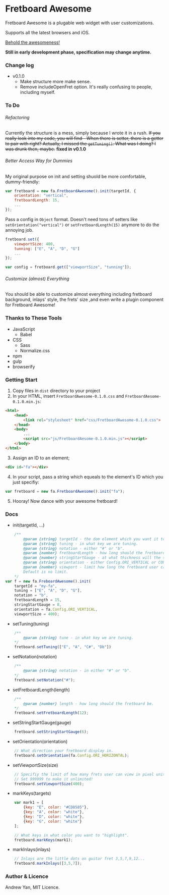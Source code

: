 # Fretboard Awesome
Fretboard Awesome is a plugable web widget with user customizations.

Supports all the latest browsers and iOS.

[Behold the awesomeness!](http://zushenyan.github.io/Fretboard-Awesome/)

**Still in early development phase, specification may change anytime.**

### Change log
* v0.1.0
	* Make structure more make sense.
	* Remove includeOpenFret option. It's really confusing to people, including myself.

### To Do
###### Refactoring
Currently the structure is a mess, simply because I wrote it in a rush. ~~If you really look into my code, you will find - When there is setter, there is a getter to pair with right? Actually, I missed the `getTuning()`. What was I doing? I was drunk then, maybe.~~ **fixed in v0.1.0**
###### Better Access Way for Dummies
My original purpose on init and setting shuold be more comfortable, dummy-friendly:
```JavaScript
var fretboard = new fa.FretboardAwesome().init(targetId, {
	orientation: "vertical",
	fretboardLength: 15,
	...
});
```
Pass a config in `Object` format. Doesn't need tons of setters like `setOrientation("vertical")` or `setFretboardLength(15)` anymore to do the annoying job.
```JavaScript
fretboard.set({
	viewportSize: 400,
	tunning: ["E", "A", "D", "G"]
	...
});

var config = fretboard.get(["viewportSize", "tunning"]);
```
###### Customize (almost) Everything
You should be able to customize almost everything including fretboard background, inlays' style, the frets' size ,and even write a plugin component for Fretboard Awesome!

### Thanks to These Tools
* JavaScript
  * Babel
* CSS
  * Sass
  * Normalize.css
* npm
* gulp
* browserify

### Getting Start
1. Copy files in `dist` directory to your project
2. In your HTML, insert `FretboardAwesome-0.1.0.css` and `FretboardAesome-0.1.0.min.js`:
```html
<html>
    <head>
        <link rel="stylesheet" href="css/FretboardAwesome-0.1.0.css">
    </head>
    <body>
        ...
        <script src="js/FretboardAesome-0.1.0.min.js"></script>
    </body>
</html>
```
3. Assign an ID to an element;
```html
<div id="fa"></div>
```
4. In your script, pass a string which equeals to the element's ID which you just specifiy:
```javascript
var fretboard = new fa.FretboardAwesome().init("fa");
```
5. Hooray! Now dance with your awesome fretboard!

### Docs
* init(targetId, ...)
```javascript
    /**
		@param {string} targetId - the dom element which you want it to generate FretboardAwesome.
		@param {string} tuning - in what key we are tuning.
		@param {string} notation - either "#" or "b".
		@param {number} fretboardLength - how long should the fretboard be.
		@param {number} stringStartGauge - at what thickness will the string start decreasing.
		@param {string} orientation - either Config.ORI_VERTICAL or CONFIG_ORI_HORIZONTAL.
		@param {number} viewport - limit how long the fretboard user can view in pixel unit.
		Default is no limit.
	*/
var f = new fa.FreboardAwesome().init(
	targetId = "my-fa",
 	tuning = ["E", "A", "D", "G"],
	notation = "b",
	fretboardLength = 15,
	stringStartGauge = 8,
	orientation = fa.Config.ORI_VERTICAL,
	viewportSize = 400);
```

* setTuning(tuning)
```javascript
	/**
		@param {string} tune - in what key we are tuning.
	*/
	fretboard.setTuning(["E", "A", "C#", "Db"])
```

* setNotation(notation)
```javascript
	/**
		@param {string} notation - in either "#" or "b".
	*/
	fretboard.setNotation("#");
```

* setFretboardLength(length)
```javascript
	/**
		@param {number} length - how long should the fretboard be.
	*/
	fretboard.setFretboardLength(12);
```

* setStringStartGauge(gauge)
```javascript
	fretboard.setStringStartGauge(6);
```

* setOrientation(orientation)
```javascript
	// What direction your fretboard display in.
	fretboard.setOrientation(fa.Config.ORI_HORIZONTAL);
```

* setViewportSize(size)
```javascript
	// Specifiy the limit of how many frets user can view in pixel unit.
	// Set 999999 to make it unlimited!
	fretboard.setViewportSize(400);
```

* markKeys(targets)
```javascript
	var mark1 = [
		{key: "E", color: "#CD8585"},
		{key: "A", color: "white"},
		{key: "D", color: "white"},
		{key: "G", color: "white"}
	];

	// What keys in what color you want to "highlight".
	fretboard.markKeys(mark1);
```

* markInlays(inlays)
```javascript
	// Inlays are the little dots on guitar fret 3,5,7,9,12...
	fretboard.markInlays([3,5,7]);
```

### Author & Licence
Andrew Yan, MIT Licence.
